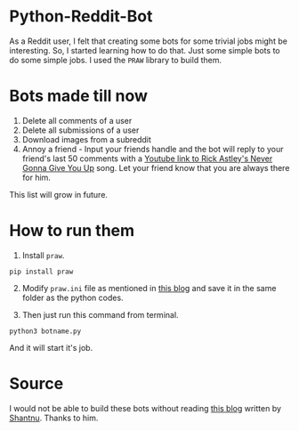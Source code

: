 # Python-Reddit-Bot

As a Reddit user, I felt that creating some bots for some trivial jobs might be interesting. So, I started learning how to do that. Just some simple bots to do some simple jobs. I used the `PRAW` library to build them.

# Bots made till now
1. Delete all comments of a user
2. Delete all submissions of a user
3. Download images from a subreddit
4. Annoy a friend - Input your friends handle and the bot will reply to your friend's last 50 comments with a [Youtube link to Rick Astley's Never Gonna Give You Up](https://www.youtube.com/watch?v=dQw4w9WgXcQ) song. Let your friend know that you are always there for him.

This list will grow in future.

# How to run them
1. Install `praw`.
```
pip install praw
```

2. Modify `praw.ini` file as mentioned in [this blog](https://www.pythonforengineers.com/build-a-reddit-bot-part-1/) and save it in the same folder as the python codes.

3. Then just run this command from terminal.

```
python3 botname.py
```
And it will start it's job. 

# Source 
I would not be able to build these bots without reading [this blog](https://www.pythonforengineers.com/build-a-reddit-bot-part-1/) written by [Shantnu](https://github.com/shantnu). Thanks to him.